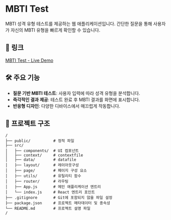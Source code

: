 # MBTI Test

MBTI 성격 유형 테스트를 제공하는 웹 애플리케이션입니다. 간단한 질문을 통해 사용자가 자신의 MBTI 유형을 빠르게 확인할 수 있습니다.

## 📌 링크

[MBTI Test - Live Demo](https://mbti-test-red-kappa.vercel.app/)

## 🛠 주요 기능

- **질문 기반 MBTI 테스트**: 사용자 입력에 따라 성격 유형을 분석합니다.
- **즉각적인 결과 제공**: 테스트 완료 후 MBTI 결과를 화면에 표시합니다.
- **반응형 디자인**: 다양한 디바이스에서 매끄럽게 작동합니다.

## 📂 프로젝트 구조

```plaintext
/
├── public/          # 정적 파일
├── src/
│   ├── components/  # UI 컴포넌트
│   ├── context/     # contextfile
│   ├── data/        # datafile
│   ├── layout/      # 레이아웃구성
│   ├── page/        # 페이지 구성 요소
│   ├── utils/       # 유틸리티 함수
│   ├── router/      # 라우팅
│   ├── App.js       # 메인 애플리케이션 엔트리
│   └── index.js     # React 엔트리 포인트
├── .gitignore       # Git에 포함되지 않을 파일 설정
├── package.json     # 프로젝트 메타데이터 및 종속성
└── README.md        # 프로젝트 설명 파일
/
```
